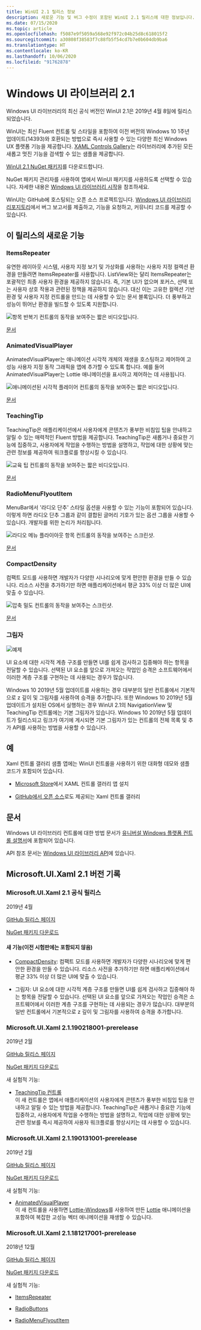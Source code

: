 ```yaml
---
title: WinUI 2.1 릴리스 정보
description: 새로운 기능 및 버그 수정이 포함된 WinUI 2.1 릴리스에 대한 정보입니다.
ms.date: 07/15/2020
ms.topic: article
ms.openlocfilehash: f5087e9f5059a568e92f972c04b25d8c618015f2
ms.sourcegitcommit: a30808f38583f7c88fb5f54cd7b7e0b604db9ba6
ms.translationtype: HT
ms.contentlocale: ko-KR
ms.lasthandoff: 10/06/2020
ms.locfileid: "91762878"
---
```

# <a name="windows-ui-library-21"></a>Windows UI 라이브러리 2.1

Windows UI 라이브러리의 최신 공식 버전인 WinUI 2.1은 2019년 4월 8일에 릴리스되었습니다. 

WinUI는 최신 Fluent 컨트롤 및 스타일을 포함하여 이전 버전의 Windows 10 1주년 업데이트(14393)와 호환되는 방법으로 즉시 사용할 수 있는 다양한 최신 Windows UX 플랫폼 기능을 제공합니다. [XAML Controls Gallery](/windows/uwp/design/controls-and-patterns/#xaml-controls-gallery)는 라이브러리에 추가된 모든 새롭고 멋진 기능을 검색할 수 있는 샘플을 제공합니다.

[WinUI 2.1 NuGet 패키지](https://www.nuget.org/packages/Microsoft.UI.Xaml/2.1.190405004)를 다운로드합니다.

NuGet 패키지 관리자를 사용하여 앱에서 WinUI 패키지를 사용하도록 선택할 수 있습니다. 자세한 내용은 [Windows UI 라이브러리 시작](/uwp/toolkits/winui/getting-started)을 참조하세요.

WinUI는 GitHub에 호스팅되는 오픈 소스 프로젝트입니다. [Windows UI 라이브러리 리포지토리](https://aka.ms/winui)에서 버그 보고서를 제출하고, 기능을 요청하고, 커뮤니티 코드를 제공할 수 있습니다.

## <a name="whats-new-in-this-release"></a>이 릴리스의 새로운 기능

### <a name="itemsrepeater"></a>ItemsRepeater

유연한 레이아웃 시스템, 사용자 지정 보기 및 가상화를 사용하는 사용자 지정 컬렉션 환경을 만들려면 ItemsRepeater를 사용합니다.
ListView와는 달리 ItemsRepeater는 포괄적인 최종 사용자 환경을 제공하지 않습니다. 즉, 기본 UI가 없으며 포커스, 선택 또는 사용자 상호 작용과 관련된 정책을 제공하지 않습니다. 대신 이는 고유한 컬렉션 기반 환경 및 사용자 지정 컨트롤을 만드는 데 사용할 수 있는 문서 블록입니다. 더 풍부하고 성능이 뛰어난 환경을 빌드할 수 있도록 지원합니다.

![항목 반복기 컨트롤의 동작을 보여주는 짧은 비디오입니다.](../images/ItemsRepeater%20-%20MSN%20News.gif)

[문서](/windows/uwp/design/controls-and-patterns/items-repeater)

### <a name="animatedvisualplayer"></a>AnimatedVisualPlayer

AnimatedVisualPlayer는 애니메이션 시각적 개체의 재생을 호스팅하고 제어하여 고성능 사용자 지정 동작 그래픽을 앱에 추가할 수 있도록 합니다. 예를 들어 AnimatedVisualPlayer는 Lottie 애니메이션을 표시하고 제어하는 데 사용됩니다.

![애니메이션된 시각적 플레이어 컨트롤의 동작을 보여주는 짧은 비디오입니다.](../images/AnimatedVisualPlayerUpdated.gif)

[문서](/windows/communitytoolkit/animations/lottie)

### <a name="teachingtip"></a>TeachingTip

TeachingTip은 애플리케이션에서 사용자에게 콘텐츠가 풍부한 비침입 팁을 안내하고 알릴 수 있는 매력적인 Fluent 방법을 제공합니다. TeachingTip은 새롭거나 중요한 기능에 집중하고, 사용자에게 작업을 수행하는 방법을 설명하고, 작업에 대한 상황에 맞는 관련 정보를 제공하여 워크플로를 향상시킬 수 있습니다.

![교육 팁 컨트롤의 동작을 보여주는 짧은 비디오입니다.](../images/TeachingTipUpdated.gif)

[문서](/windows/uwp/design/controls-and-patterns/dialogs-and-flyouts/teaching-tip)

### <a name="radiomenuflyoutitem"></a>RadioMenuFlyoutItem

MenuBar에서 '라디오 단추' 스타일 옵션을 사용할 수 있는 기능이 포함되어 있습니다. 이렇게 하면 라디오 단추 그룹과 같이 결합된 글머리 기호가 있는 옵션 그룹을 사용할 수 있습니다. 개발자를 위한 논리가 처리됩니다.

![라디오 메뉴 플라이아웃 항목 컨트롤의 동작을 보여주는 스크린샷.](../images/RadioMenuFlyoutItem1.png)

[문서](/windows/uwp/design/controls-and-patterns/menus#create-a-menu-flyout-or-a-context-menu)

### <a name="compactdensity"></a>CompactDensity

컴팩트 모드를 사용하면 개발자가 다양한 시나리오에 맞게 편안한 환경을 만들 수 있습니다. 리소스 사전을 추가하기만 하면 애플리케이션에서 평균 33% 이상 더 많은 UI에 맞출 수 있습니다.

![압축 밀도 컨트롤의 동작을 보여주는 스크린샷.](../images/CompactDensityUpdated.png)

[문서](/windows/uwp/design/style/spacing)

### <a name="shadows"></a>그림자

![예제](../images/shadow.gif)

UI 요소에 대한 시각적 계층 구조를 만들면 UI를 쉽게 검사하고 집중해야 하는 항목을 전달할 수 있습니다. 선택된 UI 요소를 앞으로 가져오는 작업인 승격은 소프트웨어에서 이러한 계층 구조를 구현하는 데 사용되는 경우가 많습니다. 

Windows 10 2019년 5월 업데이트를 사용하는 경우 대부분의 일반 컨트롤에서 기본적으로 z 깊이 및 그림자를 사용하여 승격을 추가합니다. 또한 Windows 10 2019년 5월 업데이트가 설치된 OS에서 실행하는 경우 WinUI 2.1의 NavigationView 및 TeachingTip 컨트롤에는 기본 그림자가 있습니다. Windows 10 2019년 5월 업데이트가 릴리스되고 링크가 여기에 게시되면 기본 그림자가 있는 컨트롤의 전체 목록 및 추가 API를 사용하는 방법을 사용할 수 있습니다.

## <a name="examples"></a>예

Xaml 컨트롤 갤러리 샘플 앱에는 WinUI 컨트롤을 사용하기 위한 대화형 데모와 샘플 코드가 포함되어 있습니다.

* [Microsoft Store](
https://www.microsoft.com/p/xaml-controls-gallery/9msvh128x2zt)에서 XAML 컨트롤 갤러리 앱 설치

* [GitHub에서 오픈 소스](
https://github.com/Microsoft/Xaml-Controls-Gallery)로도 제공되는 Xaml 컨트롤 갤러리

## <a name="documentation"></a>문서

Windows UI 라이브러리 컨트롤에 대한 방법 문서가 [유니버설 Windows 플랫폼 컨트롤 설명서](/windows/uwp/design/controls-and-patterns/)에 포함되어 있습니다.

API 참조 문서는 [Windows UI 라이브러리 API](/uwp/api/overview/winui/)에 있습니다.

## <a name="microsoftuixaml-21-version-history"></a>Microsoft.UI.Xaml 2.1 버전 기록

### <a name="microsoftuixaml-21-official-release"></a>Microsoft.UI.Xaml 2.1 공식 릴리스

2019년 4월

[GitHub 릴리스 페이지](https://github.com/Microsoft/microsoft-ui-xaml/releases)

[NuGet 패키지 다운로드](https://www.nuget.org/packages/Microsoft.UI.Xaml/2.1.190405004)

#### <a name="new-feature-not-included-in-earlier-pre-releases"></a>새 기능(이전 시험판에는 포함되지 않음)

* [CompactDensity](/windows/uwp/design/style/spacing): 컴팩트 모드를 사용하면 개발자가 다양한 시나리오에 맞게 편안한 환경을 만들 수 있습니다. 리소스 사전을 추가하기만 하면 애플리케이션에서 평균 33% 이상 더 많은 UI에 맞출 수 있습니다.

* 그림자: UI 요소에 대한 시각적 계층 구조를 만들면 UI를 쉽게 검사하고 집중해야 하는 항목을 전달할 수 있습니다. 선택된 UI 요소를 앞으로 가져오는 작업인 승격은 소프트웨어에서 이러한 계층 구조를 구현하는 데 사용되는 경우가 많습니다. 대부분의 일반 컨트롤에서 기본적으로 z 깊이 및 그림자를 사용하여 승격을 추가합니다.  

### <a name="microsoftuixaml-21190218001-prerelease"></a>Microsoft.UI.Xaml 2.1.190218001-prerelease

2019년 2월

[GitHub 릴리스 페이지](https://github.com/Microsoft/microsoft-ui-xaml/releases/tag/v2.1.190219001-prerelease)

[NuGet 패키지 다운로드](https://www.nuget.org/packages/Microsoft.UI.Xaml/2.1.190218001-prerelease)

새 실험적 기능:

* [TeachingTip 컨트롤](https://github.com/Microsoft/microsoft-ui-xaml/issues/21)  
  이 새 컨트롤은 앱에서 애플리케이션의 사용자에게 콘텐츠가 풍부한 비침입 팁을 안내하고 알릴 수 있는 방법을 제공합니다. TeachingTip은 새롭거나 중요한 기능에 집중하고, 사용자에게 작업을 수행하는 방법을 설명하고, 작업에 대한 상황에 맞는 관련 정보를 즉시 제공하여 사용자 워크플로를 향상시키는 데 사용할 수 있습니다.

### <a name="microsoftuixaml-21190131001-prerelease"></a>Microsoft.UI.Xaml 2.1.190131001-prerelease

2019년 2월

[GitHub 릴리스 페이지](https://github.com/Microsoft/microsoft-ui-xaml/releases/tag/v2.1.190131001-prerelease)

[NuGet 패키지 다운로드](https://www.nuget.org/packages/Microsoft.UI.Xaml/2.1.190131001-prerelease)

새 실험적 기능:

* [AnimatedVisualPlayer](/uwp/api/microsoft.ui.xaml.controls.animatedvisualplayer)  
  이 새 컨트롤을 사용하면 [Lottie-Windows](/windows/communitytoolkit/animations/lottie)를 사용하여 만든 [Lottie](https://github.com/airbnb/lottie) 애니메이션을 포함하여 복잡한 고성능 벡터 애니메이션을 재생할 수 있습니다.

### <a name="microsoftuixaml-21181217001-prerelease"></a>Microsoft.UI.Xaml 2.1.181217001-prerelease

2018년 12월

[GitHub 릴리스 페이지](https://github.com/Microsoft/microsoft-ui-xaml/releases/tag/v2.1.181217001-prerelease)

[NuGet 패키지 다운로드](https://www.nuget.org/packages/Microsoft.UI.Xaml/2.1.181217001-prerelease)

새 실험적 기능:

* [ItemsRepeater](/uwp/api/microsoft.ui.xaml.controls.itemsrepeater)

* [RadioButtons](/uwp/api/microsoft.ui.xaml.controls.radiobuttons)

* [RadioMenuFlyoutItem](/uwp/api/microsoft.ui.xaml.controls.radiomenuflyoutitem)